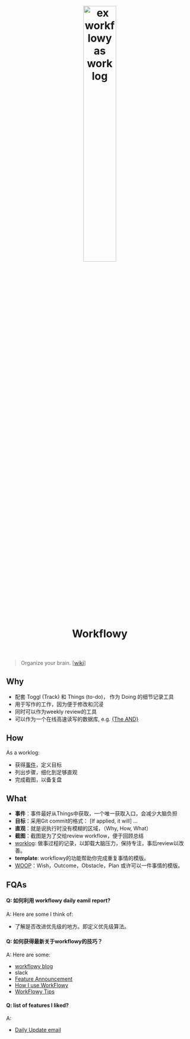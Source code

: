 <h1 align="center">
<br>
	<a href="https://workflowy.com/s/if-applied-it-will-f/ACtMKLM9u6lRWczC">
  <img src="https://i.imgur.com/zSpsZMK.png" alt="ex workflowy as work log" width=42%">
  </a>
  <br><br>
Workflowy
  <br><br>
</h1>

> Organize your brain. [[wiki](https://www.wikiwand.com/en/Workflowy)]



## Why

* 配套 Toggl (Track) 和 Things (to-do)， 作为 Doing 的细节记录工具
* 用于写作的工作，因为便于修改和沉浸
* 同时可以作为weekly review的工具
* 可以作为一个在线高速读写的数据库, e.g. [{The AND}](https://workflowy.com/s/the-and/kigVaF6WsXxDH1uG)

## How 

As a worklog:

* 获得[事件](https://workflowy.com/s/if-applied-it-will-f/ACtMKLM9u6lRWczC)，定义目标
* 列出步骤，细化到足够直观
* 完成截图，以备复盘

## What

* **事件**：事件最好从Things中获取，一个唯一获取入口，会减少大脑负担
* **目标**：采用Git commit的格式： [If applied, it will] ...
* **直观**：就是说执行时没有模糊的区域，（Why, How, What）
* **截图**：截图是为了交给review workflow，便于回顾总结
* [worklog](https://workflowy.com/s/commit/BTm9ByU1cPthxttg): 做事过程的记录，以卸载大脑压力，保持专注，事后review以改善。
* **template**: workflowy的功能帮助你完成重复事情的模版。
* [WOOP](https://woopmylife.org/en/home)：Wish，Outcome，Obstacle，Plan 或许可以一件事情的模版。


## FQAs

#### Q: 如何利用 workflowy daily eamil report?

A: Here are some I think of:

* 了解是否改进优先级的地方。即定义优先级算法。

#### Q: 如何获得最新关于workflowy的技巧？

A: Here are some: 

* [workflowy blog](https://blog.workflowy.com/)
* slack
* [Feature Announcement](https://blog.workflowy.com/category/feature-announcement/)
* [How I use WorkFlowy](https://blog.workflowy.com/category/how-i-use-workflowy/)
* [WorkFlowy Tips](https://blog.workflowy.com/category/workflowy-tips/)

#### Q: list of features I liked?

A: 

* [Daily Update email](https://blog.workflowy.com/2018/12/14/better-daily-digests-a-splash-of-color-in-your-inbox/)